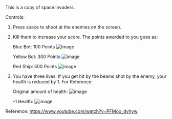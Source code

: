 This is a copy of space invaders.

Controls:
1. Press space to shoot at the enemies on the screen.
2. Kill them to increase your score. The points awarded to you goes as:
   
   Blue Bot: 100 Points
   ![image](https://github.com/user-attachments/assets/34b3c33b-45c8-4f0b-9564-9b58347efbe1)
   
   Yellow Bot: 300 Points
   ![image](https://github.com/user-attachments/assets/84d4f643-ca57-4211-a2e6-4131057c9096)
   
   Red Ship: 500 Points
   ![image](https://github.com/user-attachments/assets/a7719aa8-42bf-4197-9966-0fa0d9ab1b6b)
   
3. You have three lives. If you get hit by the beams shot by the enemy, your health is reduced by 1.
   For Reference:

   Original amount of health:
   ![image](https://github.com/user-attachments/assets/6224c970-8346-4834-b92c-239d6c8f4d5d)

   -1 Health:
   ![image](https://github.com/user-attachments/assets/267e9b13-60ea-43e4-bf01-27ac52eef38b)

Reference: https://www.youtube.com/watch?v=PFMoo_dvhyw
